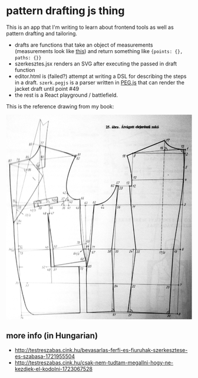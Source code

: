 # pattern drafting js thing

This is an app that I'm writing to learn about frontend tools as well as pattern drafting and tailoring.


- drafts are functions that take an object of measurements (measurements look like [this](https://github.com/gazs/szerkeszto/blob/master/sizes/normal.json)) and return something like `{points: {}, paths: {}}`
- szerkesztes.jsx renders an SVG  after executing the passed in draft function
- editor.html is (failed?) attempt at writing a DSL for describing the steps in a draft. `szerk.pegjs` is a parser written in [PEG.js](http://pegjs.org) that can render the jacket draft until point #49
- the rest is a React playground / battlefield.


This is the reference drawing from my book:


<img src="https://raw.githubusercontent.com/gazs/szerkeszto/master/zako.jpg">

## more info (in Hungarian)

* http://testreszabas.cink.hu/bevasarlas-ferfi-es-fiuruhak-szerkesztese-es-szabasa-1721955504
* http://testreszabas.cink.hu/csak-nem-tudtam-megallni-hogy-ne-kezdjek-el-kodolni-1723067528
